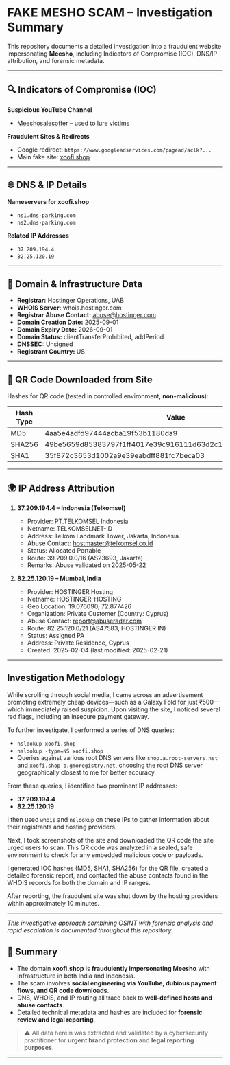 # FAKE MESHO SCAM – Investigation Summary

This repository documents a detailed investigation into a fraudulent website impersonating **Meesho**, including Indicators of Compromise (IOC), DNS/IP attribution, and forensic metadata.  

---

## 🔍 Indicators of Compromise (IOC)

**Suspicious YouTube Channel**  
- [Meeshosalesoffer](https://www.youtube.com/@Meeshosalesoffer) – used to lure victims

**Fraudulent Sites & Redirects**  
- Google redirect: `https://www.googleadservices.com/pagead/aclk?...`  
- Main fake site: [xoofi.shop](https://xoofi.shop)

---

## 🌐 DNS & IP Details

**Nameservers for xoofi.shop**  
- `ns1.dns-parking.com`  
- `ns2.dns-parking.com`  

**Related IP Addresses**  
- `37.209.194.4`  
- `82.25.120.19`  

---

## 🏢 Domain & Infrastructure Data

- **Registrar:** Hostinger Operations, UAB  
- **WHOIS Server:** whois.hostinger.com  
- **Registrar Abuse Contact:** abuse@hostinger.com  
- **Domain Creation Date:** 2025-09-01  
- **Domain Expiry Date:** 2026-09-01  
- **Domain Status:** clientTransferProhibited, addPeriod  
- **DNSSEC:** Unsigned  
- **Registrant Country:** US  

---

## 📱 QR Code Downloaded from Site

Hashes for QR code (tested in controlled environment, **non-malicious**):  

| Hash Type | Value |
|-----------|-------|
| MD5       | 4aa5e4adfd97444acba19f53b1180da9 |
| SHA256    | 49be5659d85383797f1ff4017e39c916111d63d2c11129f6c79b68c9feaffefe |
| SHA1      | 35f872c3653d1002a9e39eabdff881fc7beca03 |

---

## 🌍 IP Address Attribution

1. **37.209.194.4 – Indonesia (Telkomsel)**  
   - Provider: PT.TELKOMSEL Indonesia  
   - Netname: TELKOMSELNET-ID  
   - Address: Telkom Landmark Tower, Jakarta, Indonesia  
   - Abuse Contact: hostmaster@telkomsel.co.id  
   - Status: Allocated Portable  
   - Route: 39.209.0.0/16 (AS23693, Jakarta)  
   - Remarks: Abuse validated on 2025-05-22  

2. **82.25.120.19 – Mumbai, India**  
   - Provider: HOSTINGER Hosting  
   - Netname: HOSTINGER-HOSTING  
   - Geo Location: 19.076090, 72.877426  
   - Organization: Private Customer (Country: Cyprus)  
   - Abuse Contact: report@abuseradar.com  
   - Route: 82.25.120.0/21 (AS47583, HOSTINGER IN)  
   - Status: Assigned PA  
   - Address: Private Residence, Cyprus  
   - Created: 2025-02-04 (last modified: 2025-02-21)  

---

## Investigation Methodology

While scrolling through social media, I came across an advertisement promoting extremely cheap devices—such as a Galaxy Fold for just ₹500—which immediately raised suspicion. Upon visiting the site, I noticed several red flags, including an insecure payment gateway.

To further investigate, I performed a series of DNS queries:

- `nslookup xoofi.shop`
- `nslookup -type=NS xoofi.shop`
- Queries against various root DNS servers like `shop.a.root-servers.net` and `xoofi.shop b.gmoregistry.net`, choosing the root DNS server geographically closest to me for better accuracy. 

From these queries, I identified two prominent IP addresses:  
- **37.209.194.4**  
- **82.25.120.19**

I then used `whois` and `nslookup` on these IPs to gather information about their registrants and hosting providers.  

Next, I took screenshots of the site and downloaded the QR code the site urged users to scan. This QR code was analyzed in a sealed, safe environment to check for any embedded malicious code or payloads.

I generated IOC hashes (MD5, SHA1, SHA256) for the QR file, created a detailed forensic report, and contacted the abuse contacts found in the WHOIS records for both the domain and IP ranges.

After reporting, the fraudulent site was shut down by the hosting providers within approximately 10 minutes.

---

_This investigative approach combining OSINT with forensic analysis and rapid escalation is documented throughout this repository._


## 📌 Summary

- The domain **xoofi.shop** is **fraudulently impersonating Meesho** with infrastructure in both India and Indonesia.  
- The scam involves **social engineering via YouTube, dubious payment flows, and QR code downloads**.  
- DNS, WHOIS, and IP routing all trace back to **well-defined hosts and abuse contacts**.  
- Detailed technical metadata and hashes are included for **forensic review and legal reporting**.  

> ⚠️ All data herein was extracted and validated by a cybersecurity practitioner for **urgent brand protection** and **legal reporting purposes**.

---
